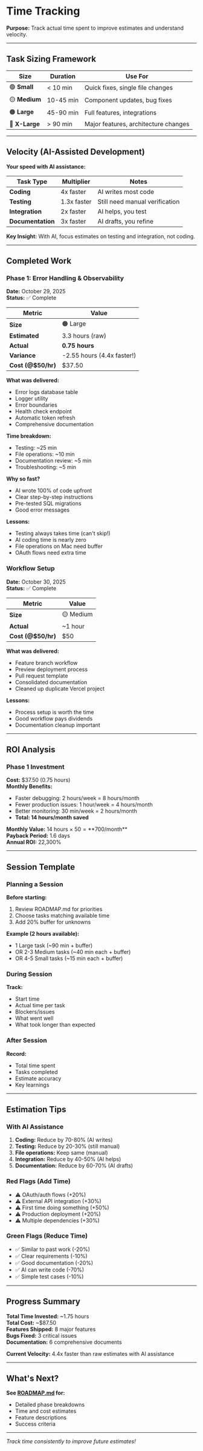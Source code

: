 # Time Tracking

**Purpose:** Track actual time spent to improve estimates and understand velocity.

---

## Task Sizing Framework

| Size | Duration | Use For |
|------|----------|---------|
| 🟢 **Small** | < 10 min | Quick fixes, single file changes |
| 🟡 **Medium** | 10-45 min | Component updates, bug fixes |
| 🟠 **Large** | 45-90 min | Full features, integrations |
| 🔴 **X-Large** | > 90 min | Major features, architecture changes |

---

## Velocity (AI-Assisted Development)

**Your speed with AI assistance:**

| Task Type | Multiplier | Notes |
|-----------|------------|-------|
| **Coding** | 4x faster | AI writes most code |
| **Testing** | 1.3x faster | Still need manual verification |
| **Integration** | 2x faster | AI helps, you test |
| **Documentation** | 3x faster | AI drafts, you refine |

**Key Insight:** With AI, focus estimates on testing and integration, not coding.

---

## Completed Work

### Phase 1: Error Handling & Observability

**Date:** October 29, 2025  
**Status:** ✅ Complete

| Metric | Value |
|--------|-------|
| **Size** | 🟠 Large |
| **Estimated** | 3.3 hours (raw) |
| **Actual** | **0.75 hours** |
| **Variance** | -2.55 hours (4.4x faster!) |
| **Cost (@$50/hr)** | $37.50 |

**What was delivered:**
- Error logs database table
- Logger utility
- Error boundaries
- Health check endpoint
- Automatic token refresh
- Comprehensive documentation

**Time breakdown:**
- Testing: ~25 min
- File operations: ~10 min
- Documentation review: ~5 min
- Troubleshooting: ~5 min

**Why so fast?**
- AI wrote 100% of code upfront
- Clear step-by-step instructions
- Pre-tested SQL migrations
- Good error messages

**Lessons:**
- Testing always takes time (can't skip!)
- AI coding time is nearly zero
- File operations on Mac need buffer
- OAuth flows need extra time

### Workflow Setup

**Date:** October 30, 2025  
**Status:** ✅ Complete

| Metric | Value |
|--------|-------|
| **Size** | 🟡 Medium |
| **Actual** | ~1 hour |
| **Cost (@$50/hr)** | $50 |

**What was delivered:**
- Feature branch workflow
- Preview deployment process
- Pull request template
- Consolidated documentation
- Cleaned up duplicate Vercel project

**Lessons:**
- Process setup is worth the time
- Good workflow pays dividends
- Documentation cleanup important

---

## ROI Analysis

### Phase 1 Investment

**Cost:** $37.50 (0.75 hours)  
**Monthly Benefits:**
- Faster debugging: 2 hours/week = 8 hours/month
- Fewer production issues: 1 hour/week = 4 hours/month
- Better monitoring: 30 min/week = 2 hours/month
- **Total: 14 hours/month saved**

**Monthly Value:** 14 hours × $50 = **$700/month**  
**Payback Period:** 1.6 days  
**Annual ROI:** 22,300%

---

## Session Template

### Planning a Session

**Before starting:**
1. Review ROADMAP.md for priorities
2. Choose tasks matching available time
3. Add 20% buffer for unknowns

**Example (2 hours available):**
- 1 Large task (~90 min + buffer)
- OR 2-3 Medium tasks (~40 min each + buffer)
- OR 4-5 Small tasks (~15 min each + buffer)

### During Session

**Track:**
- Start time
- Actual time per task
- Blockers/issues
- What went well
- What took longer than expected

### After Session

**Record:**
- Total time spent
- Tasks completed
- Estimate accuracy
- Key learnings

---

## Estimation Tips

### With AI Assistance

1. **Coding:** Reduce by 70-80% (AI writes)
2. **Testing:** Reduce by 20-30% (still manual)
3. **File operations:** Keep same (manual)
4. **Integration:** Reduce by 40-50% (AI helps)
5. **Documentation:** Reduce by 60-70% (AI drafts)

### Red Flags (Add Time)

- ⚠️ OAuth/auth flows (+20%)
- ⚠️ External API integration (+30%)
- ⚠️ First time doing something (+50%)
- ⚠️ Production deployment (+20%)
- ⚠️ Multiple dependencies (+30%)

### Green Flags (Reduce Time)

- ✅ Similar to past work (-20%)
- ✅ Clear requirements (-10%)
- ✅ Good documentation (-20%)
- ✅ AI can write code (-70%)
- ✅ Simple test cases (-10%)

---

## Progress Summary

**Total Time Invested:** ~1.75 hours  
**Total Cost:** ~$87.50  
**Features Shipped:** 8 major features  
**Bugs Fixed:** 3 critical issues  
**Documentation:** 6 comprehensive documents

**Current Velocity:** 4.4x faster than raw estimates with AI assistance

---

## What's Next?

**See [ROADMAP.md](../ROADMAP.md) for:**
- Detailed phase breakdowns
- Time and cost estimates
- Feature descriptions
- Success criteria

---

_Track time consistently to improve future estimates!_
